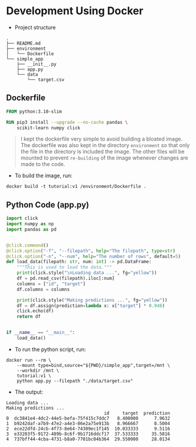 # Development Using Docker

* Project structure

```console
.
├── README.md
├── environment
│   └── Dockerfile
└── simple_app
    ├── __init__.py
    ├── app.py
    └── data
        └── target.csv
```

## Dockerfile

```dockerfile
FROM python:3.10-slim

RUN pip3 install --upgrade --no-cache pandas \
    scikit-learn numpy click

```
> I kept the dockerfile very simple to avoid building a bloated image. The dockerfile was also kept in the directory `environment` so that only the file in the directory is included the image.
The other files will be mounted to prevent `re-building` of the image whenever changes are made to the code.

* To build the image, run:

```console
docker build -t tutorial:v1 /environment/Dockerfile .
```

## Python Code (app.py)

```python
import click
import numpy as np
import pandas as pd


@click.command()
@click.option("-f", "--filepath", help="The filepath", type=str)
@click.option("-n", "--num", help="The number of rows", default=5)
def load_data(filepath: str, num: int) -> pd.DataFrame:
    """This is used to load the data."""
    print(click.style("\nLoading data ...", fg="yellow"))
    df = pd.read_csv(filepath).iloc[:num]
    columns = ["id", "target"]
    df.columns = columns

    print(click.style("Making predictions ...", fg="yellow"))
    df = df.assign(prediction=lambda x: x["target"] * 0.948)
    click.echo(df)
    return df


if __name__ == "__main__":
    load_data()
```

* To run the python script, run:

```console
docker run --rm \
    --mount type=bind,source="${PWD}/simple_app",target=/mnt \
    --workdir /mnt \
    tutorial:v1 \
    python app.py --filepath "./data/target.csv"
```

* The output:

```text
Loading data ...
Making predictions ...
                                     id     target  prediction
0  dc3841e4-4dc2-44e5-befa-75f415c7ddc7   8.400000      7.9632
1  b9242daf-a7b9-47e2-a4e3-06e2a75e913b   8.966667      8.5004
2  ece22dfd-24cb-4f73-8e64-74309ec1f145  10.033333      9.5116
3  e33203f5-9172-489b-8c6f-9b1716ddcf17  37.533333     35.5816
4  737bff44-4cba-4731-b8a0-7701bc04b364  29.550000     28.0134
```
